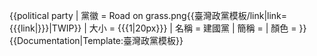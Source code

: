 {{political party
| 黨徽 = Road on grass.png{{臺灣政黨模板/link|link={{{link|}}}|TWIP}}
| 大小 = {{{1|20px}}}
| 名稱 = 建國黨
| 簡稱 =
| 顏色 = 
}}<noinclude>
{{Documentation|Template:臺灣政黨模板}}
</noinclude>